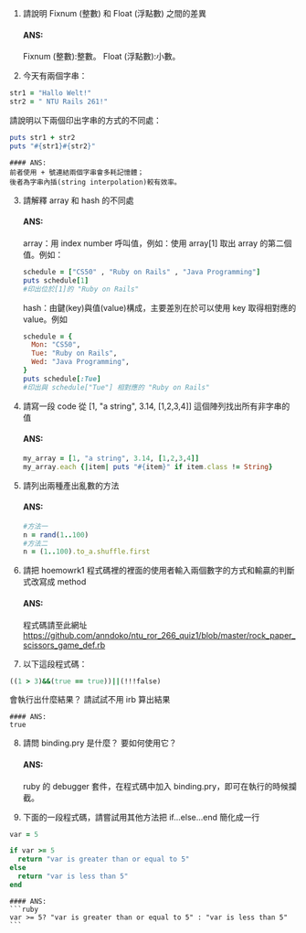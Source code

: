 1. 請說明 Fixnum (整數) 和 Float (浮點數) 之間的差異

	#### ANS:
	Fixnum (整數):整數。
	Float (浮點數):小數。


2. 今天有兩個字串：

```ruby
str1 = "Hallo Welt!" 
str2 = " NTU Rails 261!"
```
請說明以下兩個印出字串的方式的不同處：
```ruby
puts str1 + str2
puts "#{str1}#{str2}"
```

	#### ANS:
	前者使用 + 號連結兩個字串會多耗記憶體；
	後者為字串內插(string interpolation)較有效率。


3. 請解釋 array 和 hash 的不同處

	#### ANS:
	array：用 index number 呼叫值，例如：使用 array[1] 取出 array 的第二個值。例如：
	```ruby
	schedule = ["CS50" , "Ruby on Rails" , "Java Programming"]
	puts schedule[1] 
	#印出位於[1]的 "Ruby on Rails"
	```
	hash：由鍵(key)與值(value)構成，主要差別在於可以使用 key 取得相對應的 value。例如
	```ruby
	schedule = {
	  Mon: "CS50",
	  Tue: "Ruby on Rails",
	  Wed: "Java Programming",
	}
	puts schedule[:Tue]
	#印出與 schedule["Tue"] 相對應的 "Ruby on Rails"
	```


4. 請寫一段 code 從 [1, "a string", 3.14, [1,2,3,4]] 這個陣列找出所有非字串的值

	#### ANS:
	```ruby
	my_array = [1, "a string", 3.14, [1,2,3,4]] 
	my_array.each {|item| puts "#{item}" if item.class != String}
	```

5. 請列出兩種產出亂數的方法

	#### ANS:
	```ruby
	#方法一
	n = rand(1..100)
	#方法二
	n = (1..100).to_a.shuffle.first
	```


6. 請把 hoemowrk1 程式碼裡的裡面的使用者輸入兩個數字的方式和輸贏的判斷式改寫成 method

	#### ANS: 
	程式碼請至此網址
	https://github.com/anndoko/ntu_ror_266_quiz1/blob/master/rock_paper_scissors_game_def.rb


7. 以下這段程式碼：
```ruby
((1 > 3)&&(true == true))||(!!!false)
```
會執行出什麼結果？ 請試試不用 irb 算出結果

	#### ANS: 
	true


8. 請問 binding.pry 是什麼？ 要如何使用它？

	#### ANS: 
	ruby 的 debugger 套件，在程式碼中加入 binding.pry，即可在執行的時候攔截。


9. 下面的一段程式碼，請嘗試用其他方法把 if...else...end 簡化成一行
```ruby
var = 5

if var >= 5
  return "var is greater than or equal to 5"
else
  return "var is less than 5"
end
```

	#### ANS:
	```ruby
	var >= 5? "var is greater than or equal to 5" : "var is less than 5"
	```